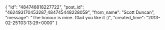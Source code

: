  {
   "id": "484748818227722",
   "post_id": "462493170453287_484745448228059",
   "from_name": "Scott Duncan",
   "message": "The honour is mine. Glad you like it :)",
   "created_time": "2013-02-25T03:13:29+0000"
 }
